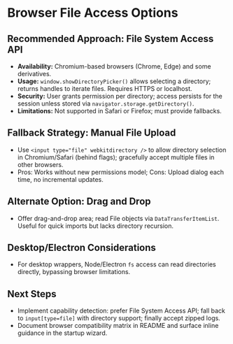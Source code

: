 # Browser File Access Options

## Recommended Approach: File System Access API

- **Availability:** Chromium-based browsers (Chrome, Edge) and some derivatives.
- **Usage:** `window.showDirectoryPicker()` allows selecting a directory; returns handles to iterate files. Requires HTTPS or localhost.
- **Security:** User grants permission per directory; access persists for the session unless stored via `navigator.storage.getDirectory()`.
- **Limitations:** Not supported in Safari or Firefox; must provide fallbacks.

## Fallback Strategy: Manual File Upload

- Use `<input type="file" webkitdirectory />` to allow directory selection in Chromium/Safari (behind flags); gracefully accept multiple files in other browsers.
- Pros: Works without new permissions model; Cons: Upload dialog each time, no incremental updates.

## Alternate Option: Drag and Drop

- Offer drag-and-drop area; read File objects via `DataTransferItemList`. Useful for quick imports but lacks directory recursion.

## Desktop/Electron Considerations

- For desktop wrappers, Node/Electron `fs` access can read directories directly, bypassing browser limitations.

## Next Steps

- Implement capability detection: prefer File System Access API; fall back to `input[type=file]` with directory support; finally accept zipped logs.
- Document browser compatibility matrix in README and surface inline guidance in the startup wizard.
